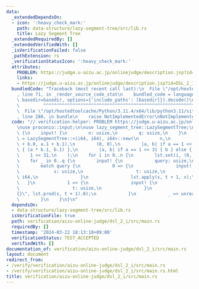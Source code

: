 ```yaml
---
data:
  _extendedDependsOn:
  - icon: ':heavy_check_mark:'
    path: data-structure/lazy-segment-tree/src/lib.rs
    title: Lazy Segment Tree
  _extendedRequiredBy: []
  _extendedVerifiedWith: []
  _isVerificationFailed: false
  _pathExtension: rs
  _verificationStatusIcon: ':heavy_check_mark:'
  attributes:
    PROBLEM: https://judge.u-aizu.ac.jp/onlinejudge/description.jsp?id=DSL_2_I
    links:
    - https://judge.u-aizu.ac.jp/onlinejudge/description.jsp?id=DSL_2_I
  bundledCode: "Traceback (most recent call last):\n  File \"/opt/hostedtoolcache/Python/3.11.4/x64/lib/python3.11/site-packages/onlinejudge_verify/documentation/build.py\"\
    , line 71, in _render_source_code_stat\n    bundled_code = language.bundle(stat.path,\
    \ basedir=basedir, options={'include_paths': [basedir]}).decode()\n          \
    \         ^^^^^^^^^^^^^^^^^^^^^^^^^^^^^^^^^^^^^^^^^^^^^^^^^^^^^^^^^^^^^^^^^^^^^^^^^^^^^^^^^\n\
    \  File \"/opt/hostedtoolcache/Python/3.11.4/x64/lib/python3.11/site-packages/onlinejudge_verify/languages/rust.py\"\
    , line 288, in bundle\n    raise NotImplementedError\nNotImplementedError\n"
  code: "// verification-helper: PROBLEM https://judge.u-aizu.ac.jp/onlinejudge/description.jsp?id=DSL_2_I\n\
    \nuse proconio::input;\n\nuse lazy_segment_tree::LazySegmentTree;\n\nfn main()\
    \ {\n    input! {\n        n: usize,\n        q: usize,\n    }\n    let mut lst\
    \ = LazySegmentTree::<(i64, i64), i64>::new(\n        n,\n        |a, b| (a.0\
    \ + b.0, a.1 + b.1),\n        (0, 0),\n        |a, b| if a == 1 << 31 { b } else\
    \ { (a * b.1, b.1) },\n        |a, b| if a == 1 << 31 { b } else { a },\n    \
    \    1 << 31,\n    );\n    for i in 0..n {\n        lst.set(i, (0, 1));\n    }\n\
    \    for _ in 0..q {\n        input! {\n            query: usize,\n        }\n\
    \        match query {\n            0 => {\n                input! {\n       \
    \             s: usize,\n                    t: usize,\n                    x:\
    \ i64,\n                }\n                lst.apply(s, t + 1, x);\n         \
    \   }\n            1 => {\n                input! {\n                    s: usize,\n\
    \                    t: usize,\n                }\n                println!(\"\
    {}\", lst.prod(s, t + 1).0);\n            }\n            _ => unreachable!(),\n\
    \        }\n    }\n}\n"
  dependsOn:
  - data-structure/lazy-segment-tree/src/lib.rs
  isVerificationFile: true
  path: verification/aizu-online-judge/dsl_2_i/src/main.rs
  requiredBy: []
  timestamp: '2024-03-22 18:13:18+09:00'
  verificationStatus: TEST_ACCEPTED
  verifiedWith: []
documentation_of: verification/aizu-online-judge/dsl_2_i/src/main.rs
layout: document
redirect_from:
- /verify/verification/aizu-online-judge/dsl_2_i/src/main.rs
- /verify/verification/aizu-online-judge/dsl_2_i/src/main.rs.html
title: verification/aizu-online-judge/dsl_2_i/src/main.rs
---
```

